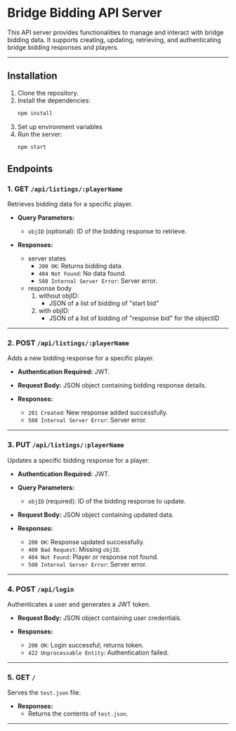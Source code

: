 # Bridge Bidding API Server

This API server provides functionalities to manage and interact with bridge bidding data. It supports creating, updating, retrieving, and authenticating bridge bidding responses and players.

---

## Installation

1. Clone the repository.
2. Install the dependencies:
   ```bash
   npm install

3. Set up environment variables
4. Run the server:
     ```bash
   npm start

## Endpoints

### 1. GET `/api/listings/:playerName`
Retrieves bidding data for a specific player.

- **Query Parameters:**
  - `objID` (optional): ID of the bidding response to retrieve.

- **Responses:**
   - server states
        - `200 OK`: Returns bidding data.
        - `404 Not Found`: No data found.
        - `500 Internal Server Error`: Server error.
   - response body
      1. without objID:
          - JSON of a list of bidding of "start bid"
      1. with objID:
          - JSON of a list of bidding of "response bid" for the objectID

---

### 2. POST `/api/listings/:playerName`
Adds a new bidding response for a specific player.

- **Authentication Required:** JWT.

- **Request Body:** JSON object containing bidding response details.

- **Responses:**
  - `201 Created`: New response added successfully.
  - `500 Internal Server Error`: Server error.

---

### 3. PUT `/api/listings/:playerName`
Updates a specific bidding response for a player.

- **Authentication Required:** JWT.

- **Query Parameters:**
  - `objID` (required): ID of the bidding response to update.

- **Request Body:** JSON object containing updated data.

- **Responses:**
  - `200 OK`: Response updated successfully.
  - `400 Bad Request`: Missing `objID`.
  - `404 Not Found`: Player or response not found.
  - `500 Internal Server Error`: Server error.

---

### 4. POST `/api/login`
Authenticates a user and generates a JWT token.

- **Request Body:** JSON object containing user credentials.

- **Responses:**
  - `200 OK`: Login successful; returns token.
  - `422 Unprocessable Entity`: Authentication failed.

---

### 5. GET `/`
Serves the `test.json` file.

- **Responses:**
  - Returns the contents of `test.json`.

---
